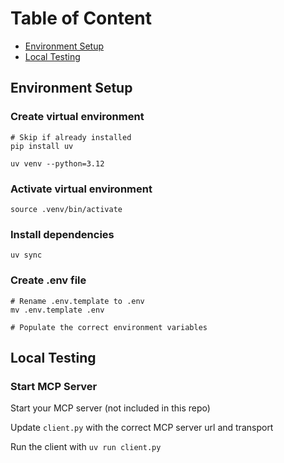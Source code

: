 # Table of Content
- [Environment Setup](#environment-setup)
- [Local Testing](#local-testing)

## Environment Setup

### Create virtual environment
```
# Skip if already installed
pip install uv

uv venv --python=3.12
```

### Activate virtual environment
`source .venv/bin/activate`

### Install dependencies
`uv sync`

### Create .env file
```
# Rename .env.template to .env
mv .env.template .env

# Populate the correct environment variables
```

## Local Testing

### Start MCP Server
Start your MCP server (not included in this repo)

Update `client.py` with the correct MCP server url and transport

Run the client with
`uv run client.py`
